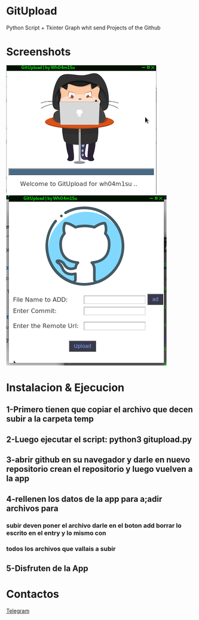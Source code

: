 # GitUpload
Python Script +  Tkinter Graph whit send Projects of the Github

# Screenshots
<img src="logo.png">
<img src="logo1.png">

# Instalacion & Ejecucion
## 1-Primero tienen que copiar el archivo que decen subir a la carpeta temp   
 
## 2-Luego ejecutar el script: python3 gitupload.py   

## 3-abrir github en su navegador y darle en nuevo repositorio crean el repositorio y luego vuelven a la app    

## 4-rellenen los datos de la app para a;adir archivos para 
### subir deven poner el archivo darle en el boton add  borrar lo escrito en el entry y lo mismo con  
### todos los archivos que vallais a subir  

## 5-Disfruten de la App

# Contactos
<a href="https://t.me/wh04m1su">Telegram</a>
